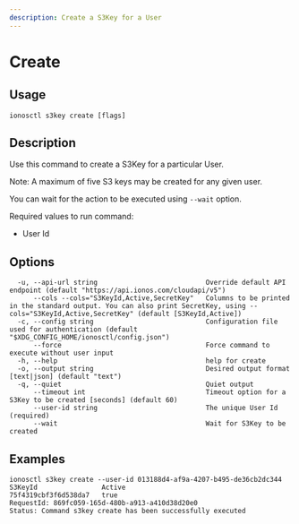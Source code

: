 ```yaml
---
description: Create a S3Key for a User
---
```


# Create

## Usage

```text
ionosctl s3key create [flags]
```

## Description

Use this command to create a S3Key for a particular User. 

Note: A maximum of five S3 keys may be created for any given user.

You can wait for the action to be executed using `--wait` option.

Required values to run command:
* User Id

## Options

```text
  -u, --api-url string                           Override default API endpoint (default "https://api.ionos.com/cloudapi/v5")
      --cols --cols="S3KeyId,Active,SecretKey"   Columns to be printed in the standard output. You can also print SecretKey, using --cols="S3KeyId,Active,SecretKey" (default [S3KeyId,Active])
  -c, --config string                            Configuration file used for authentication (default "$XDG_CONFIG_HOME/ionosctl/config.json")
      --force                                    Force command to execute without user input
  -h, --help                                     help for create
  -o, --output string                            Desired output format [text|json] (default "text")
  -q, --quiet                                    Quiet output
      --timeout int                              Timeout option for a S3Key to be created [seconds] (default 60)
      --user-id string                           The unique User Id (required)
      --wait                                     Wait for S3Key to be created
```

## Examples

```text
ionosctl s3key create --user-id 013188d4-af9a-4207-b495-de36cb2dc344 
S3KeyId                Active
75f4319cbf3f6d538da7   true
RequestId: 869fc059-165d-480b-a913-a410d38d20e0
Status: Command s3key create has been successfully executed
```

